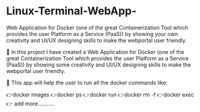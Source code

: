 # Linux-Terminal-WebApp-
Web Application for Docker (one of the great Containerization Tool which provides the user Platform as a Service (PaaS)) by showing your own creativity and UI/UX designing skills to make the webportal user friendly.


📌 In this project I have created a Web Application for Docker (one of the great Containerization Tool which provides the user Platform as a Service (PaaS)) by showing some creativity and UI/UX designing skills to make the webportal user friendly. 

📌 This app will help the user to run all the docker commands like: 
 
  👉docker images 
  👉docker ps 
  👉docker run 
  👉docker rm -f 
  👉docker exec 
  👉 add more........... 
